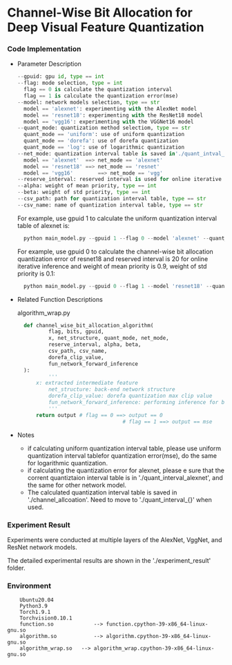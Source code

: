 # Channel-Wise Bit Allocation for Deep Visual Feature Quantization 

### Code Implementation

* Parameter Description

  ```python
  --gpuid: gpu id, type == int
  --flag: mode selection, type = int
  	flag == 0 is calculate the quantization interval
    flag == 1 is calculate the quantization error(mse)
  --model: network models selection, type == str
  	model == 'alexnet': experimenting with the AlexNet model
    model == 'resnet18': experimenting with the ResNet18 model
    model == 'vgg16': experimenting with the VGGNet16 model
  --quant_mode: quantization method selectiom, type == str
  	quant_mode == 'uniform': use of uniform quantization
    quant_mode == 'dorefa': use of dorefa quantization
    quant_mode == 'log': use of logarithmic quantization
  --net_mode: quantization interval table is saved in'./quant_intval_{net_mode}', type == str
  	model == 'alexnet'	==> net_mode == 'alexnet'
    model == 'resnet18'	==> net_mode == 'resnet'
    model == 'vgg16'		==> net_mode == 'vgg'
  --reserve_interval: reserved interval is used for online iterative inference, type == int
  --alpha: weight of mean priority, type == int
  --beta: weight of std priority, type == int
  --csv_path: path for quantization interval table, type == str
  --csv_name: name of quantization interval table, type == str
  ```

  For example, use gpuid 1 to calculate the uniform quantization interval table of alexnet is:

  ```python
  	python main_model.py --gpuid 1 --flag 0 --model 'alexnet' --quant_mode 'uniform' --csv_path './channel_allocation/' --csv_name 'alexnet'
  ```

  For example, use gpuid 0 to calculate the channel-wise bit allocation quantization error of resnet18 and reserved interval is 20 for online iterative inference and weight of mean priority is 0.9, weight of std priority is 0.1:

  ```python
  	python main_model.py --gpuid 0 --flag 1 --model 'resnet18' --quant_mode 'unniform' --net_mode 'resnet' --reserve_interval 20 --alpha 0.9 --beta 0.1
  ```

* Related Function Descriptions

  algorithm_wrap.py

  ```python
  	def channel_wise_bit_allocation_algorithm(
  			flag, bits, gpuid, 
  			x, net_structure, quant_mode, net_mode, 
  			reserve_interval, alpha, beta,
  			csv_path, csv_name,
  			dorefa_clip_value, 
  			fun_network_forward_inference
  	):
  			'''
        x: extracted intermediate feature
  			net_structure: back-end network structure
  			dorefa_clip_value: dorefa quantization max clip value
  			fun_network_forward_inference: performing inference for back-end 																			 networks
  			'''
        return output # flag == 0 ==> output == 0
      								# flag == 1 ==> output == mse
  ```

* Notes

  - if calculating uniform quantization interval table, please use uniform quantization interval tablefor quantization error(mse), do the same for logarithmic quantization.
  - if calculating the quantization error for alexnet, please e sure that the corrent quantiztaion interval table is in './quant_interval_alexnet', and the same for other network model.
  - The calculated quantization interval table is saved in './channel_allcoation'. Need to move to './quant_interval_{}' when used. 

### Experiment Result

Experiments were conducted at multiple layers of the AlexNet, VggNet, and ResNet network models.

The detailed experimental results are shown in the './experiment_result' folder.

### Environment

```
    Ubuntu20.04
    Python3.9
    Torch1.9.1
    Torchvision0.10.1
    function.so				--> function.cpython-39-x86_64-linux-gnu.so
    algorithm.so			--> algorithm.cpython-39-x86_64-linux-gnu.so
    algorithm_wrap.so	--> algorithm_wrap.cpython-39-x86_64-linux-gnu.so
```